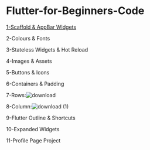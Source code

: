 # Flutter-for-Beginners-Code

[1-Scaffold & AppBar Widgets](https://api.flutter.dev/flutter/material/Scaffold-class.html)

2-Colours & Fonts

3-Stateless Widgets & Hot Reload

4-Images & Assets

5-Buttons & Icons

6-Containers & Padding

7-Rows:![download](https://user-images.githubusercontent.com/68488154/136490388-8e8755db-658c-4d4d-90f2-3fc8d149a4db.png)

8-Column:![download (1)](https://user-images.githubusercontent.com/68488154/136490489-6b20f6fa-ee71-4ecb-a5c0-d00ee504c9d7.png)

9-Flutter Outline & Shortcuts

10-Expanded Widgets

11-Profile Page  Project
